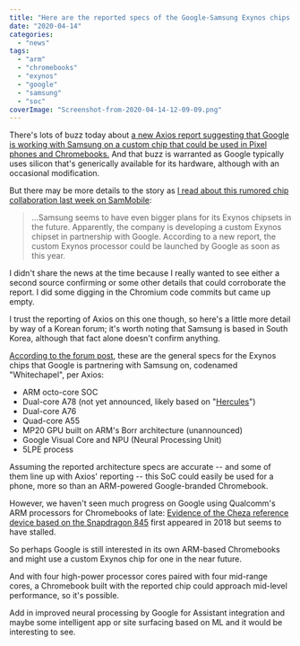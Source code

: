 ```yaml
---
title: "Here are the reported specs of the Google-Samsung Exynos chips for phones and Chromebooks"
date: "2020-04-14"
categories: 
  - "news"
tags: 
  - "arm"
  - "chromebooks"
  - "exynos"
  - "google"
  - "samsung"
  - "soc"
coverImage: "Screenshot-from-2020-04-14-12-09-09.png"
---
```


There's lots of buzz today about [a new Axios report suggesting that Google is working with Samsung on a custom chip that could be used in Pixel phones and Chromebooks.](https://www.axios.com/scoop-google-readies-its-own-chip-for-future-pixels-chromebooks-e5f8479e-4a38-485c-a264-9ef9cf68908c.html) And that buzz is warranted as Google typically uses silicon that's generically available for its hardware, although with an occasional modification.

But there may be more details to the story as [I read about this rumored chip collaboration last week on SamMobile](https://www.sammobile.com/news/samsung-designing-custom-exynos-chipset-google/):

> ...Samsung seems to have even bigger plans for its Exynos chipsets in the future. Apparently, the company is developing a custom Exynos chipset in partnership with Google. According to a new report, the custom Exynos processor could be launched by Google as soon as this year.

I didn't share the news at the time because I really wanted to see either a second source confirming or some other details that could corroborate the report. I did some digging in the Chromium code commits but came up empty.

I trust the reporting of Axios on this one though, so here's a little more detail by way of a Korean forum; it's worth noting that Samsung is based in South Korea, although that fact alone doesn't confirm anything.

[According to the forum post](https://www.clien.net/service/board/cm_stock/14811926), these are the general specs for the Exynos chips that Google is partnering with Samsung on, codenamed "Whitechapel", per Axios:

- ARM octo-core SOC
- Dual-core A78 (not yet announced, likely based on "[Hercules](https://www.arm.com/company/news/2018/08/accelerating-mobile-and-laptop-performance)")
- Dual-core A76
- Quad-core A55
- MP20 GPU built on ARM's Borr architecture (unannounced)
- Google Visual Core and NPU (Neural Processing Unit)
- 5LPE process

Assuming the reported architecture specs are accurate -- and some of them line up with Axios' reporting -- this SoC could easily be used for a phone, more so than an ARM-powered Google-branded Chromebook.

However, we haven't seen much progress on Google using Qualcomm's ARM processors for Chromebooks of late: [Evidence of the Cheza reference device based on the Snapdragon 845](https://www.aboutchromebooks.com/news/cheza-chromebook-with-qualcomm-snapdragon-845-will-have-speedy-ufs-storage/) first appeared in 2018 but seems to have stalled.

So perhaps Google is still interested in its own ARM-based Chromebooks and might use a custom Exynos chip for one in the near future.

And with four high-power processor cores paired with four mid-range cores, a Chromebook built with the reported chip could approach mid-level performance, so it's possible.

Add in improved neural processing by Google for Assistant integration and maybe some intelligent app or site surfacing based on ML and it would be interesting to see.
